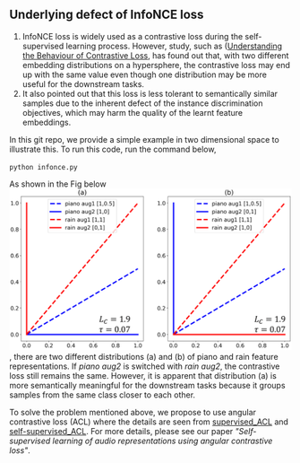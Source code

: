 ## Underlying defect of InfoNCE loss

1. InfoNCE loss is widely used as a contrastive loss during the self-supervised learning process. However, study, such as ([Understanding the Behaviour of Contrastive Loss](https://openaccess.thecvf.com/content/CVPR2021/papers/Wang_Understanding_the_Behaviour_of_Contrastive_Loss_CVPR_2021_paper.pdf), has found out that, with two different embedding distributions on a hypersphere, the contrastive loss may end up with the same value even though one distribution may be more useful for the downstream tasks.
2. It also pointed out that this loss is less tolerant to semantically similar samples due to the inherent defect of the instance discrimination objectives, which may harm the quality of the learnt feature embeddings.

In this git repo, we provide a simple example in two dimensional space to illustrate this. To run this code, run the command below,

`` python infonce.py ``

As shown in the Fig below ![illustration](/Figure_1.png), there are two different distributions (a) and (b) of piano and rain feature representations. If *piano aug2* is switched with *rain aug2*, the contrastive loss still remains the same. However, it is apparent that distribution (a) is more semantically meaningful for the downstream tasks because it groups samples from the same class closer to each other.

To solve the problem mentioned above, we propose to use angular contrastive loss (ACL) where the details are seen from [supervised_ACL](https://github.com/shanwangshan/supervised_ACL) and [self-supervised_ACL](https://github.com/shanwangshan/Self_supervised_ACL). For more details, please see our paper *"Self-supervised learning of audio representations using angular contrastive loss"*.
